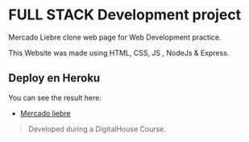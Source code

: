 # FULL STACK Development project

Mercado Liebre clone web page for Web Development practice.

This Website was made using HTML, CSS, JS , NodeJs & Express.

## Deploy en Heroku
You can see the result here:
* [Mercado liebre](https://liebremarket.herokuapp.com/)

> Developed during a DigitalHouse Course.
